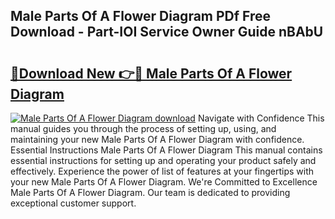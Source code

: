 ## Male Parts Of A Flower Diagram PDf Free Download - Part-IOI Service Owner Guide nBAbU

# <h2><a href="http://dfimq2k.blite.top/?on=Male+Parts+Of+A+Flower+Diagram">🔗Download New 👉🔴 Male Parts Of A Flower Diagram</a></h2>

[![Male Parts Of A Flower Diagram download](https://i.imgur.com/lujVjoI.png)](http://dfimq2k.blite.top/?on=Male+Parts+Of+A+Flower+Diagram)
Navigate with Confidence This manual guides you through the process of setting up, using, and maintaining your new Male Parts Of A Flower Diagram with confidence. Essential Instructions Male Parts Of A Flower Diagram This manual contains essential instructions for setting up and operating your product safely and effectively. Experience the power of list of features at your fingertips with your new Male Parts Of A Flower Diagram. We're Committed to Excellence Male Parts Of A Flower Diagram. Our team is dedicated to providing exceptional customer support.
